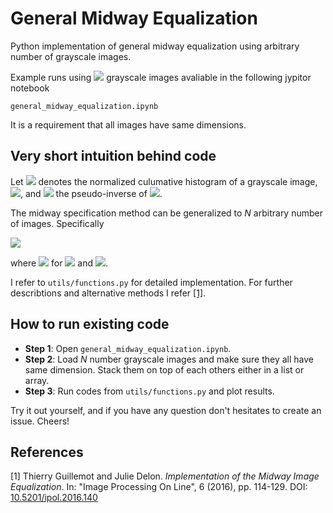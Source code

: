 # General Midway Equalization #

Python implementation of general midway equalization using arbitrary number of grayscale images.

Example runs using <img src="https://render.githubusercontent.com/render/math?math=N=\{2,3,4\}"> grayscale images avaliable in the following jypitor notebook

```
general_midway_equalization.ipynb
```

It is a requirement that all images have same dimensions.

## Very short intuition behind code ##

Let <img src="https://render.githubusercontent.com/render/math?math=C"> denotes the normalized culumative histogram of a grayscale image, <img src="https://render.githubusercontent.com/render/math?math=I">, and <img src="https://render.githubusercontent.com/render/math?math=C^{-1}"> the pseudo-inverse of <img src="https://render.githubusercontent.com/render/math?math=C">.
 
The midway specification method can be generalized to _N_ arbitrary number of images. Specifically

<img src="https://render.githubusercontent.com/render/math?math=\varphi (x) = \frac{1}{N} \sum_{p=1}^{N} C_{p}^{-1}(x)">

where <img src="https://render.githubusercontent.com/render/math?math=\tilde{I}_n = \varphi \big( C_n (I_n) \big)"> for <img src="https://render.githubusercontent.com/render/math?math=n \in \{1,...,N \}"> and  <img src="https://render.githubusercontent.com/render/math?math=p \in \{1,...,N \}">.

I refer to `utils/functions.py` for detailed implementation. 
For further describtions and alternative methods I refer [[1]](#1).

## How to run existing code ##

* __Step 1__: Open `general_midway_equalization.ipynb`.
* __Step 2__: Load _N_ number grayscale images and make sure they all have same dimension. Stack them on top of each others either in a list or array.
* __Step 3__: Run codes from `utils/functions.py` and plot results.

Try it out yourself, and if you have any question don't hesitates to create an issue. Cheers!


## References ##

<a id="1">[1]</a> 
Thierry Guillemot and Julie Delon. _Implementation of the Midway Image Equalization_. In: "Image Processing On Line", 6 (2016), pp. 114-129. DOI: [10.5201/ipol.2016.140](http://www.ipol.im/pub/art/2016/140/?utm_source=doi "Named link title")
